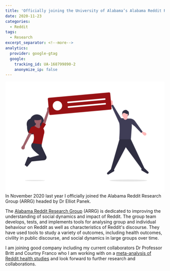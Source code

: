 ```yaml
---
title: 'Officially joining the University of Alabama’s Alabama Reddit Research Group'
date: 2020-11-23
categories:
  - Reddit
tags:
  - Research
excerpt_separator: <!--more-->
analytics:
  provider: google-gtag
  google:
    tracking_id: UA-168799890-2
    anonymize_ip: false
---
```

![](/assets/images/undraw_announcement.png)
In November 2020 last year I officially joined the Alabama Reddit Research Group (ARRG) headed by Dr Elliot Panek.

The [Alabama Reddit Research Group]( https://arrg.ua.edu/) (ARRG) is dedicated to improving the understanding of social dynamics and impact of Reddit. The group team develops, tests, and implements tools for analysing group and individual behaviour on Reddit as well as characteristics of Reddit's discourse. They have used tools to study a variety of outcomes, including health outcomes, civility in public discourse, and social dynamics in large groups over time.

I am joining good company including my current collaborators Dr Professor Britt and Courtny Franco who I am working with on a [meta-analysis of Reddit health studies](https://naiyanjones.com/reddit/meta-analysis-of-health-studies-on-Reddit/) and look forward to further research and collaborations.
